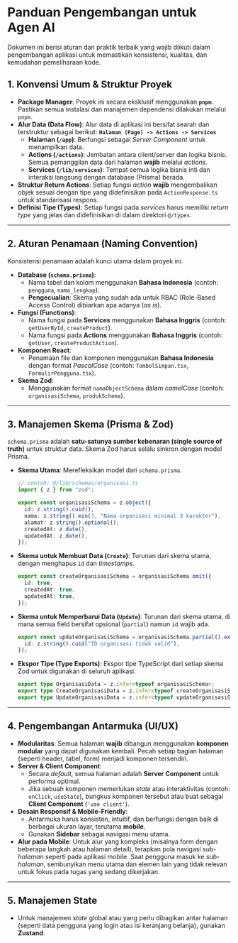 # Panduan Pengembangan untuk Agen AI

Dokumen ini berisi aturan dan praktik terbaik yang wajib diikuti dalam pengembangan aplikasi untuk memastikan konsistensi, kualitas, dan kemudahan pemeliharaan kode.

## 1\. Konvensi Umum & Struktur Proyek

  - **Package Manager**: Proyek ini secara eksklusif menggunakan **`pnpm`**. Pastikan semua instalasi dan manajemen dependensi dilakukan melalui `pnpm`.
  - **Alur Data (Data Flow)**: Alur data di aplikasi ini bersifat searah dan terstruktur sebagai berikut:
    **`Halaman (Page) -> Actions -> Services`**
      - **Halaman (`/app`)**: Berfungsi sebagai *Server Component* untuk menampilkan data.
      - **Actions (`/actions`)**: Jembatan antara client/server dan logika bisnis. Semua pemanggilan data dari halaman **wajib** melalui *actions*.
      - **Services (`/lib/services`)**: Tempat semua logika bisnis inti dan interaksi langsung dengan database (Prisma) berada.
  - **Struktur Return Actions**: Setiap fungsi *action* **wajib** mengembalikan objek sesuai dengan tipe yang didefinisikan pada `ActionResponse.ts` untuk standarisasi respons.
  - **Definisi Tipe (Types)**: Setiap fungsi pada *services* harus memiliki *return type* yang jelas dan didefinisikan di dalam direktori `@/types`.

-----

## 2\. Aturan Penamaan (Naming Convention)

Konsistensi penamaan adalah kunci utama dalam proyek ini.

  - **Database (`schema.prisma`)**:
      - Nama tabel dan kolom menggunakan **Bahasa Indonesia** (contoh: `pengguna`, `nama_lengkap`).
      - **Pengecualian**: Skema yang sudah ada untuk RBAC (Role-Based Access Control) dibiarkan apa adanya (*as is*).
  - **Fungsi (Functions)**:
      - Nama fungsi pada **Services** menggunakan **Bahasa Inggris** (contoh: `getUserById`, `createProduct`).
      - Nama fungsi pada **Actions** menggunakan **Bahasa Inggris** (contoh: `getUser`, `createProductAction`).
  - **Komponen React**:
      - Penamaan file dan komponen menggunakan **Bahasa Indonesia** dengan format *PascalCase* (contoh: `TombolSimpan.tsx`, `FormulirPengguna.tsx`).
  - **Skema Zod**:
      - Menggunakan format `namaObjectSchema` dalam *camelCase* (contoh: `organisasiSchema`, `produkSchema`).

-----

## 3\. Manajemen Skema (Prisma & Zod)

`schema.prisma` adalah **satu-satunya sumber kebenaran (single source of truth)** untuk struktur data. Skema Zod harus selalu sinkron dengan model Prisma.

  - **Skema Utama**: Merefleksikan model dari `schema.prisma`.

    ```ts
    // contoh: @/lib/schemas/organisasi.ts
    import { z } from "zod";

    export const organisasiSchema = z.object({
      id: z.string().cuid(),
      nama: z.string().min(3, "Nama organisasi minimal 3 karakter"),
      alamat: z.string().optional(),
      createdAt: z.date(),
      updatedAt: z.date(),
    });
    ```

  - **Skema untuk Membuat Data (`Create`)**: Turunan dari skema utama, dengan menghapus `id` dan *timestamps*.

    ```ts
    export const createOrganisasiSchema = organisasiSchema.omit({
      id: true,
      createdAt: true,
      updatedAt: true,
    });
    ```

  - **Skema untuk Memperbarui Data (`Update`)**: Turunan dari skema utama, di mana semua field bersifat opsional (`partial`) namun `id` wajib ada.

    ```ts
    export const updateOrganisasiSchema = organisasiSchema.partial().extend({
      id: z.string().cuid("ID organisasi tidak valid"),
    });
    ```

  - **Ekspor Tipe (Type Exports)**: Ekspor tipe TypeScript dari setiap skema Zod untuk digunakan di seluruh aplikasi.

    ```ts
    export type OrganisasiData = z.infer<typeof organisasiSchema>;
    export type CreateOrganisasiData = z.infer<typeof createOrganisasiSchema>;
    export type UpdateOrganisasiData = z.infer<typeof updateOrganisasiSchema>;
    ```

-----

## 4\. Pengembangan Antarmuka (UI/UX)

  - **Modularitas**: Semua halaman **wajib** dibangun menggunakan **komponen modular** yang dapat digunakan kembali. Pecah setiap bagian halaman (seperti header, tabel, form) menjadi komponen tersendiri.
  - **Server & Client Component**:
      - Secara *default*, semua halaman adalah **Server Component** untuk performa optimal.
      - Jika sebuah komponen memerlukan *state* atau interaktivitas (contoh: `onClick`, `useState`), bungkus komponen tersebut atau buat sebagai **Client Component** (`'use client'`).
  - **Desain Responsif & Mobile-Friendly**:
      - Antarmuka harus konsisten, intuitif, dan berfungsi dengan baik di berbagai ukuran layar, terutama **mobile**.
      - Gunakan **Sidebar** sebagai navigasi menu utama.
  - **Alur pada Mobile**: Untuk alur yang kompleks (misalnya form dengan beberapa langkah atau halaman detail), terapkan pola navigasi *sub-halaman* seperti pada aplikasi mobile. Saat pengguna masuk ke *sub-halaman*, sembunyikan menu utama dan elemen lain yang tidak relevan untuk fokus pada tugas yang sedang dikerjakan.

-----

## 5\. Manajemen State

  - Untuk manajemen *state* global atau yang perlu dibagikan antar halaman (seperti data pengguna yang login atau isi keranjang belanja), gunakan **Zustand**.